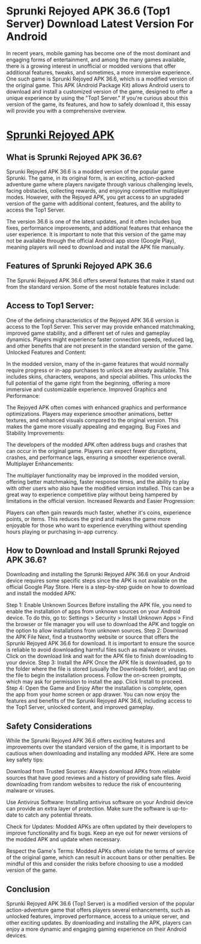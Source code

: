 # Sprunki Rejoyed APK 36.6 (Top1 Server) Download Latest Version For Android

In recent years, mobile gaming has become one of the most dominant and engaging forms of entertainment, and among the many games available, there is a growing interest in unofficial or modded versions that offer additional features, tweaks, and sometimes, a more immersive experience. One such game is Sprunki Rejoyed APK 36.6, which is a modified version of the original game. This APK (Android Package Kit) allows Android users to download and install a customized version of the game, designed to offer a unique experience by using the "Top1 Server." If you're curious about this version of the game, its features, and how to safely download it, this essay will provide you with a comprehensive overview.

# [Sprunki Rejoyed APK](https://t.ly/8mm4d)

## What is Sprunki Rejoyed APK 36.6?

Sprunki Rejoyed APK 36.6 is a modded version of the popular game Sprunki. The game, in its original form, is an exciting, action-packed adventure game where players navigate through various challenging levels, facing obstacles, collecting rewards, and enjoying competitive multiplayer modes. However, with the Rejoyed APK, you get access to an upgraded version of the game with additional content, features, and the ability to access the Top1 Server.

The version 36.6 is one of the latest updates, and it often includes bug fixes, performance improvements, and additional features that enhance the user experience. It is important to note that this version of the game may not be available through the official Android app store (Google Play), meaning players will need to download and install the APK file manually.

## Features of Sprunki Rejoyed APK 36.6

The Sprunki Rejoyed APK 36.6 offers several features that make it stand out from the standard version. Some of the most notable features include:

## Access to Top1 Server:

One of the defining characteristics of the Rejoyed APK 36.6 version is access to the Top1 Server. This server may provide enhanced matchmaking, improved game stability, and a different set of rules and gameplay dynamics. Players might experience faster connection speeds, reduced lag, and other benefits that are not present in the standard version of the game.
Unlocked Features and Content:

In the modded version, many of the in-game features that would normally require progress or in-app purchases to unlock are already available. This includes skins, characters, weapons, and special abilities. This unlocks the full potential of the game right from the beginning, offering a more immersive and customizable experience.
Improved Graphics and Performance:

The Rejoyed APK often comes with enhanced graphics and performance optimizations. Players may experience smoother animations, better textures, and enhanced visuals compared to the original version. This makes the game more visually appealing and engaging.
Bug Fixes and Stability Improvements:

The developers of the modded APK often address bugs and crashes that can occur in the original game. Players can expect fewer disruptions, crashes, and performance lags, ensuring a smoother experience overall.
Multiplayer Enhancements:

The multiplayer functionality may be improved in the modded version, offering better matchmaking, faster response times, and the ability to play with other users who also have the modified version installed. This can be a great way to experience competitive play without being hampered by limitations in the official version.
Increased Rewards and Easier Progression:

Players can often gain rewards much faster, whether it's coins, experience points, or items. This reduces the grind and makes the game more enjoyable for those who want to experience everything without spending hours playing or purchasing in-app currency.
## How to Download and Install Sprunki Rejoyed APK 36.6?

Downloading and installing the Sprunki Rejoyed APK 36.6 on your Android device requires some specific steps since the APK is not available on the official Google Play Store. Here is a step-by-step guide on how to download and install the modded APK:

Step 1: Enable Unknown Sources
Before installing the APK file, you need to enable the installation of apps from unknown sources on your Android device. To do this, go to:
Settings > Security > Install Unknown Apps > Find the browser or file manager you will use to download the APK and toggle on the option to allow installations from unknown sources.
Step 2: Download the APK File
Next, find a trustworthy website or source that offers the Sprunki Rejoyed APK 36.6 for download. It is important to ensure the source is reliable to avoid downloading harmful files such as malware or viruses.
Click on the download link and wait for the APK file to finish downloading to your device.
Step 3: Install the APK
Once the APK file is downloaded, go to the folder where the file is stored (usually the Downloads folder), and tap on the file to begin the installation process.
Follow the on-screen prompts, which may ask for permission to install the app. Click Install to proceed.
Step 4: Open the Game and Enjoy
After the installation is complete, open the app from your home screen or app drawer. You can now enjoy the features and benefits of the Sprunki Rejoyed APK 36.6, including access to the Top1 Server, unlocked content, and improved gameplay.
## Safety Considerations

While the Sprunki Rejoyed APK 36.6 offers exciting features and improvements over the standard version of the game, it is important to be cautious when downloading and installing any modded APK. Here are some key safety tips:

Download from Trusted Sources: Always download APKs from reliable sources that have good reviews and a history of providing safe files. Avoid downloading from random websites to reduce the risk of encountering malware or viruses.

Use Antivirus Software: Installing antivirus software on your Android device can provide an extra layer of protection. Make sure the software is up-to-date to catch any potential threats.

Check for Updates: Modded APKs are often updated by their developers to improve functionality and fix bugs. Keep an eye out for newer versions of the modded APK and update when necessary.

Respect the Game's Terms: Modded APKs often violate the terms of service of the original game, which can result in account bans or other penalties. Be mindful of this and consider the risks before choosing to use a modded version of the game.

## Conclusion

Sprunki Rejoyed APK 36.6 (Top1 Server) is a modified version of the popular action-adventure game that offers players several enhancements, such as unlocked features, improved performance, access to a unique server, and other exciting updates. By downloading and installing the APK, players can enjoy a more dynamic and engaging gaming experience on their Android devices.
